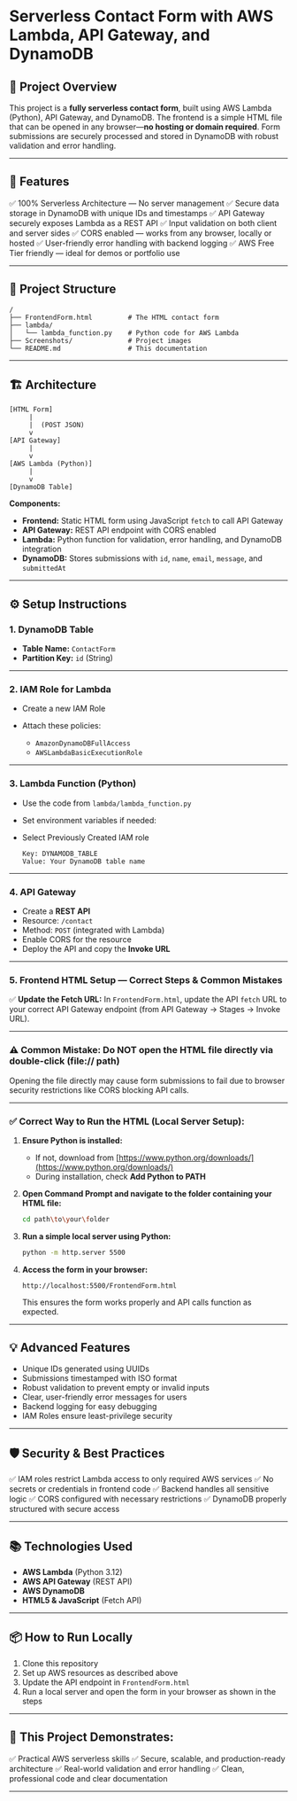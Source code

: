 # Serverless Contact Form with AWS Lambda, API Gateway, and DynamoDB

## 🚀 Project Overview

This project is a **fully serverless contact form**, built using AWS Lambda (Python), API Gateway, and DynamoDB. The frontend is a simple HTML file that can be opened in any browser—**no hosting or domain required**. Form submissions are securely processed and stored in DynamoDB with robust validation and error handling.

---

## 📝 Features

✅ 100% Serverless Architecture — No server management
✅ Secure data storage in DynamoDB with unique IDs and timestamps
✅ API Gateway securely exposes Lambda as a REST API
✅ Input validation on both client and server sides
✅ CORS enabled — works from any browser, locally or hosted
✅ User-friendly error handling with backend logging
✅ AWS Free Tier friendly — ideal for demos or portfolio use

---

## 📁 Project Structure

```
/
├── FrontendForm.html         # The HTML contact form
├── lambda/
│   └── lambda_function.py    # Python code for AWS Lambda
├── Screenshots/              # Project images
└── README.md                 # This documentation
```

---

## 🏗️ Architecture

```
[HTML Form] 
     |
     |  (POST JSON)
     v
[API Gateway] 
     |
     v
[AWS Lambda (Python)] 
     |
     v
[DynamoDB Table]
```

**Components:**

* **Frontend:** Static HTML form using JavaScript `fetch` to call API Gateway
* **API Gateway:** REST API endpoint with CORS enabled
* **Lambda:** Python function for validation, error handling, and DynamoDB integration
* **DynamoDB:** Stores submissions with `id`, `name`, `email`, `message`, and `submittedAt`

---

## ⚙️ Setup Instructions

### 1. DynamoDB Table

* **Table Name:** `ContactForm`
* **Partition Key:** `id` (String)

---

### 2. IAM Role for Lambda

* Create a new IAM Role
* Attach these policies:

  * `AmazonDynamoDBFullAccess`
  * `AWSLambdaBasicExecutionRole`

---

### 3. Lambda Function (Python)

* Use the code from `lambda/lambda_function.py`
* Set environment variables if needed:
* Select Previously Created IAM role

  ```
  Key: DYNAMODB_TABLE  
  Value: Your DynamoDB table name  
  ```

---

### 4. API Gateway

* Create a **REST API**
* Resource: `/contact`
* Method: `POST` (integrated with Lambda)
* Enable CORS for the resource
* Deploy the API and copy the **Invoke URL**

---

### 5. Frontend HTML Setup — Correct Steps & Common Mistakes

✅ **Update the Fetch URL:**
In `FrontendForm.html`, update the API `fetch` URL to your correct API Gateway endpoint (from API Gateway → Stages → Invoke URL).

---

### ⚠️ **Common Mistake: Do NOT open the HTML file directly via double-click (file:// path)**

Opening the file directly may cause form submissions to fail due to browser security restrictions like CORS blocking API calls.

---

### ✅ **Correct Way to Run the HTML (Local Server Setup):**

1. **Ensure Python is installed:**

   * If not, download from [https://www.python.org/downloads/](https://www.python.org/downloads/)
   * During installation, check **Add Python to PATH**

2. **Open Command Prompt and navigate to the folder containing your HTML file:**

   ```bash
   cd path\to\your\folder
   ```

3. **Run a simple local server using Python:**

   ```bash
   python -m http.server 5500
   ```

4. **Access the form in your browser:**

   ```
   http://localhost:5500/FrontendForm.html
   ```

   This ensures the form works properly and API calls function as expected.

---

## 💡 Advanced Features

* Unique IDs generated using UUIDs
* Submissions timestamped with ISO format
* Robust validation to prevent empty or invalid inputs
* Clear, user-friendly error messages for users
* Backend logging for easy debugging
* IAM Roles ensure least-privilege security

---

## 🛡️ Security & Best Practices

✅ IAM roles restrict Lambda access to only required AWS services
✅ No secrets or credentials in frontend code
✅ Backend handles all sensitive logic
✅ CORS configured with necessary restrictions
✅ DynamoDB properly structured with secure access

---

## 📚 Technologies Used

* **AWS Lambda** (Python 3.12)
* **AWS API Gateway** (REST API)
* **AWS DynamoDB**
* **HTML5 & JavaScript** (Fetch API)

---

## 📦 How to Run Locally

1. Clone this repository
2. Set up AWS resources as described above
3. Update the API endpoint in `FrontendForm.html`
4. Run a local server and open the form in your browser as shown in the steps

---

## 🎯 This Project Demonstrates:

✅ Practical AWS serverless skills
✅ Secure, scalable, and production-ready architecture
✅ Real-world validation and error handling
✅ Clean, professional code and clear documentation

---
